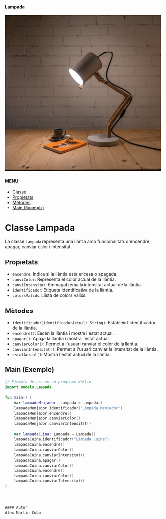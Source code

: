 #### Lampada

![Lampada](https://github.com/mcalex468/Lampada/blob/master/lampada.jpg)

#### MENU
- [Classe](#classe-lampada)
- [Propietats](#propietats)
- [Mètodes](#mètodes)
- [Main (Exemple)](#main-exemple)

# Classe Lampada

La classe `Lampada` representa una llàntia amb funcionalitats d'encendre, apagar, canviar color i intensitat.

## Propietats

- `encendre`: Indica si la llàntia està encesa o apagada.
- `canviColor`: Representa el color actual de la llàntia.
- `canviIntensitat`: Emmagatzema la intensitat actual de la llàntia.
- `identificador`: Etiqueta identificativa de la llàntia.
- `colorsValids`: Llista de colors vàlids.

## Mètodes

- `identificador(identificadorActual: String)`: Estableix l'identificador de la llàntia.
- `encendre()`: Encén la llàntia i mostra l'estat actual.
- `apagar()`: Apaga la llàntia i mostra l'estat actual.
- `canviarColor()`: Permet a l'usuari canviar el color de la llàntia.
- `canviarIntensitat()`: Permet a l'usuari canviar la intensitat de la llàntia.
- `estatActual()`: Mostra l'estat actual de la llàntia.


## Main (Exemple)

```kotlin
// Ejemplo de uso en un programa Kotlin
import models.Lampada

fun main() {
    var lampadaMenjador: Lampada = Lampada()
    lampadaMenjador.identificador("Làmpada Menjador")
    lampadaMenjador.encendre()
    lampadaMenjador.canviarColor()
    lampadaMenjador.canviarIntensitat()

    var lampadaCuina: Lampada = Lampada()
    lampadaCuina.identificador("Làmpada Cuina")
    lampadaCuina.encendre()
    lampadaCuina.canviarColor()
    lampadaCuina.canviarIntensitat()
    lampadaCuina.apagar()
    lampadaCuina.canviarColor()
    lampadaCuina.encendre()
    lampadaCuina.canviarColor()
    lampadaCuina.canviarIntensitat()
}



#### Autor
Alex Martin Cobo


